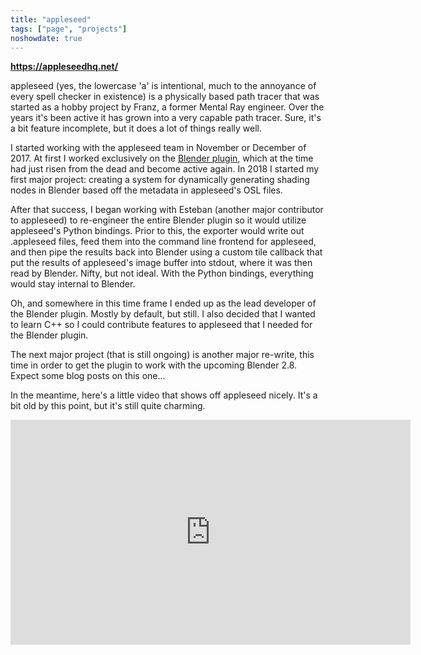 ```yaml
---
title: "appleseed"
tags: ["page", "projects"]
noshowdate: true
---
```


**https://appleseedhq.net/**

appleseed (yes, the lowercase 'a' is intentional, much to the annoyance of every spell checker in existence) is a physically based path tracer that was started as a hobby project by Franz, a former Mental Ray engineer.  Over the years it's been active it has grown into a very capable path tracer.  Sure, it's a bit feature incomplete, but it does a lot of things really well.  

I started working with the appleseed team in November or December of 2017.  At first I worked exclusively on the [Blender plugin](https://github.com/appleseedhq/blenderseed), which at the time had just risen from the dead and become active again.  In 2018 I started my first major project: creating a system for dynamically generating shading nodes in Blender based off the metadata in appleseed's OSL files.

After that success, I began working with Esteban (another major contributor to appleseed) to re-engineer the entire Blender plugin so it would utilize appleseed's Python bindings.  Prior to this, the exporter would write out .appleseed files, feed them into the command line frontend for appleseed, and then pipe the results back into Blender using a custom tile callback that put the results of appleseed's image buffer into stdout, where it was then read by Blender.  Nifty, but not ideal.  With the Python bindings, everything would stay internal to Blender.

Oh, and somewhere in this time frame I ended up as the lead developer of the Blender plugin.  Mostly by default, but still.  I also decided that I wanted to learn C++ so I could contribute features to appleseed that I needed for the Blender plugin.

The next major project (that is still ongoing) is another major re-write, this time in order to get the plugin to work with the upcoming Blender 2.8.  Expect some blog posts on this one...

In the meantime, here's a little video that shows off appleseed nicely.  It's a bit old by this point, but it's still quite charming.



<iframe title="vimeo-player" src="https://player.vimeo.com/video/92172277" width="640" height="360" frameborder="0" allowfullscreen></iframe>